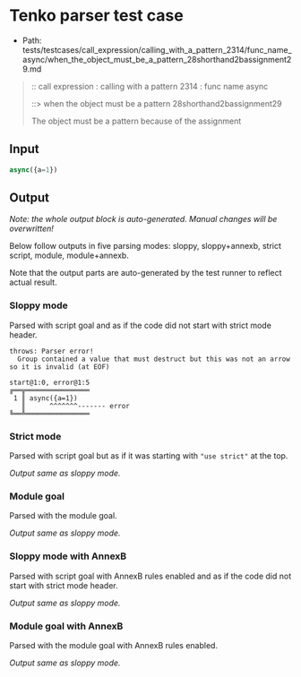 # Tenko parser test case

- Path: tests/testcases/call_expression/calling_with_a_pattern_2314/func_name_async/when_the_object_must_be_a_pattern_28shorthand2bassignment29.md

> :: call expression : calling with a pattern 2314 : func name async
>
> ::> when the object must be a pattern 28shorthand2bassignment29
>
> The object must be a pattern because of the assignment

## Input

`````js
async({a=1})
`````

## Output

_Note: the whole output block is auto-generated. Manual changes will be overwritten!_

Below follow outputs in five parsing modes: sloppy, sloppy+annexb, strict script, module, module+annexb.

Note that the output parts are auto-generated by the test runner to reflect actual result.

### Sloppy mode

Parsed with script goal and as if the code did not start with strict mode header.

`````
throws: Parser error!
  Group contained a value that must destruct but this was not an arrow so it is invalid (at EOF)

start@1:0, error@1:5
╔══╦════════════════
 1 ║ async({a=1})
   ║      ^^^^^^^------- error
╚══╩════════════════

`````

### Strict mode

Parsed with script goal but as if it was starting with `"use strict"` at the top.

_Output same as sloppy mode._

### Module goal

Parsed with the module goal.

_Output same as sloppy mode._

### Sloppy mode with AnnexB

Parsed with script goal with AnnexB rules enabled and as if the code did not start with strict mode header.

_Output same as sloppy mode._

### Module goal with AnnexB

Parsed with the module goal with AnnexB rules enabled.

_Output same as sloppy mode._
